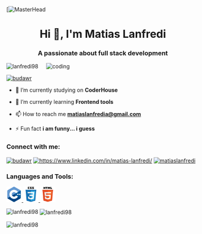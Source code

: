 [![MasterHead](https://camo.githubusercontent.com/48ec00ed4c84e771db4a1db90b56352923a8d644452a32b434d68e97006c9337/68747470733a2f2f63686b736b696c6c732e636f6d2f77702d636f6e74656e742f75706c6f6164732f323032302f30342f504e432d416e696d617465642d42616e6e6572732e676966)

<h1 align="center">Hi 👋, I'm Matias Lanfredi</h1>
<h3 align="center">A passionate about full stack development</h3>

<img align="right" alt="coding" width="400" src="https://camo.githubusercontent.com/5ddf73ad3a205111cf8c686f687fc216c2946a75005718c8da5b837ad9de78c9/68747470733a2f2f7468756d62732e6766796361742e636f6d2f4576696c4e657874446576696c666973682d736d616c6c2e676966">
<p align="left"> <img src="https://komarev.com/ghpvc/?username=lanfredi98&label=Profile%20views&color=0e75b6&style=flat" alt="lanfredi98" /> </p>

<p align="left"> <a href="https://twitter.com/budawr" target="blank"><img src="https://img.shields.io/twitter/follow/budawr?logo=twitter&style=for-the-badge" alt="budawr" /></a> </p>

- 🔭 I’m currently studying on **CoderHouse**

- 🌱 I’m currently learning **Frontend tools**

- 📫 How to reach me **matiaslanfredia@gmail.com**

- ⚡ Fun fact **i am funny... i guess**

<h3 align="left">Connect with me:</h3>
<p align="left">
<a href="https://twitter.com/budawr" target="blank"><img align="center" src="https://raw.githubusercontent.com/rahuldkjain/github-profile-readme-generator/master/src/images/icons/Social/twitter.svg" alt="budawr" height="30" width="40" /></a>
<a href="https://linkedin.com/in/https://www.linkedin.com/in/matias-lanfredi/" target="blank"><img align="center" src="https://raw.githubusercontent.com/rahuldkjain/github-profile-readme-generator/master/src/images/icons/Social/linked-in-alt.svg" alt="https://www.linkedin.com/in/matias-lanfredi/" height="30" width="40" /></a>
<a href="https://instagram.com/matiaslanfredi" target="blank"><img align="center" src="https://raw.githubusercontent.com/rahuldkjain/github-profile-readme-generator/master/src/images/icons/Social/instagram.svg" alt="matiaslanfredi" height="30" width="40" /></a>
</p>

<h3 align="left">Languages and Tools:</h3>
<p align="left"> <a href="https://www.w3schools.com/cpp/" target="_blank" rel="noreferrer"> <img src="https://raw.githubusercontent.com/devicons/devicon/master/icons/cplusplus/cplusplus-original.svg" alt="cplusplus" width="40" height="40"/> </a> <a href="https://www.w3schools.com/css/" target="_blank" rel="noreferrer"> <img src="https://raw.githubusercontent.com/devicons/devicon/master/icons/css3/css3-original-wordmark.svg" alt="css3" width="40" height="40"/> </a> <a href="https://www.w3.org/html/" target="_blank" rel="noreferrer"> <img src="https://raw.githubusercontent.com/devicons/devicon/master/icons/html5/html5-original-wordmark.svg" alt="html5" width="40" height="40"/> </a> </p>

<p><img align="left" src="https://github-readme-stats.vercel.app/api/top-langs?username=lanfredi98&show_icons=true&locale=en&layout=compact" alt="lanfredi98" /></p>

<p>&nbsp;<img align="center" src="https://github-readme-stats.vercel.app/api?username=lanfredi98&show_icons=true&locale=en" alt="lanfredi98" /></p>

<p><img align="center" src="https://github-readme-streak-stats.herokuapp.com/?user=lanfredi98&" alt="lanfredi98" /></p>
